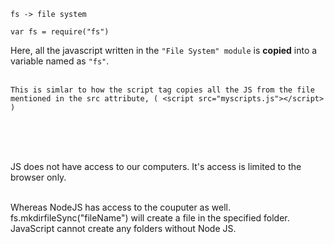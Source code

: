 ``fs -> file system``
```
var fs = require("fs")
```
Here, all the javascript written in the ``"File System" module`` is **copied** into a variable named as ``"fs"``.<br><br>
```
This is simlar to how the script tag copies all the JS from the file mentioned in the src attribute, ( <script src="myscripts.js"></script> )
```
<br><br><br>

JS does not have access to our computers. It's access is limited to the browser only.<br><br>

Whereas NodeJS has access to the couputer as well. fs.mkdirfileSync("fileName") will create a file in the specified folder. JavaScript cannot create any folders without Node JS.